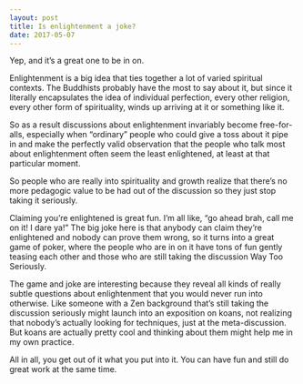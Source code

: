 ```yaml
---
layout: post
title: Is enlightenment a joke?
date: 2017-05-07
---
```


<p>Yep, and it’s a great one to be in on.</p><p>Enlightenment is a big idea that ties together a lot of varied spiritual contexts. The Buddhists probably have the most to say about it, but since it literally encapsulates the idea of individual perfection, every other religion, every other form of spirituality, winds up arriving at it or something like it.</p><p>So as a result discussions about enlightenment invariably become free-for-alls, especially when “ordinary” people who could give a toss about it pipe in and make the perfectly valid observation that the people who talk most about enlightenment often seem the least enlightened, at least at that particular moment.</p><p>So people who are really into spirituality and growth realize that there’s no more pedagogic value to be had out of the discussion so they just stop taking it seriously.</p><p>Claiming you’re enlightened is great fun. I’m all like, “go ahead brah, call me on it! I dare ya!” The big joke here is that anybody can claim they’re enlightened and nobody can prove them wrong, so it turns into a great game of poker, where the people who are in on it have tons of fun gently teasing each other and those who are still taking the discussion Way Too Seriously.</p><p>The game and joke are interesting because they reveal all kinds of really subtle questions about enlightenment that you would never run into otherwise. Like someone with a Zen background that’s still taking the discussion seriously might launch into an exposition on koans, not realizing that nobody’s actually looking for techniques, just at the meta-discussion. But koans are actually pretty cool and thinking about them might help me in my own practice.</p><p>All in all, you get out of it what you put into it. You can have fun and still do great work at the same time.</p>
